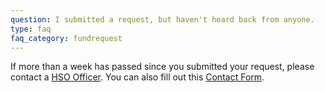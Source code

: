 ```yaml
---
question: I submitted a request, but haven't heard back from anyone.
type: faq
faq_category: fundrequest
---
```

If more than a week has passed since you submitted your request, please contact a [HSO Officer](/meetings/#section3). You can also fill out this [Contact Form](/forms/contactus).